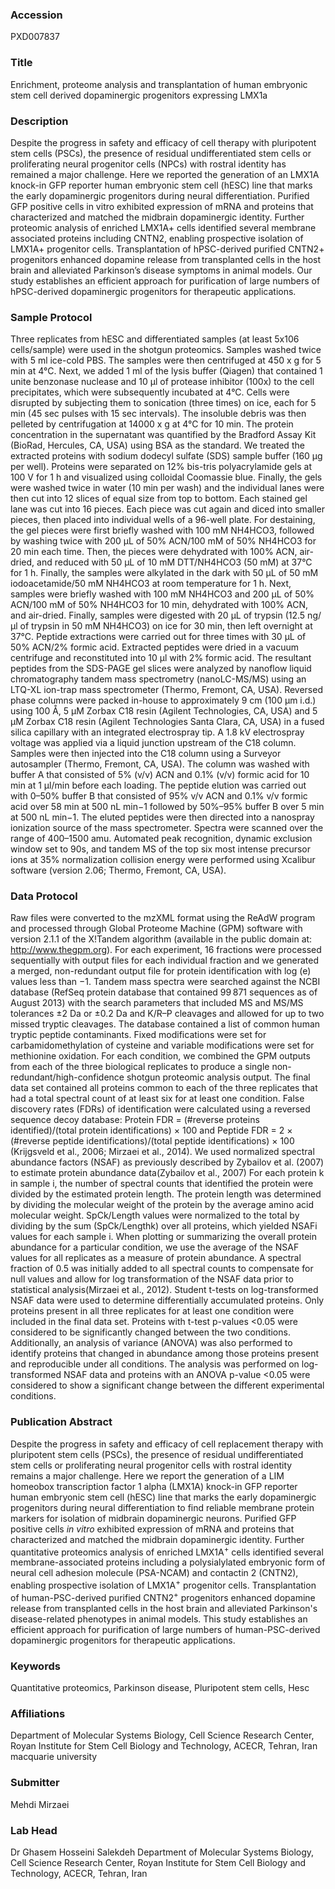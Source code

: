 ### Accession
PXD007837

### Title
Enrichment, proteome analysis and transplantation of human embryonic stem cell derived dopaminergic progenitors expressing LMX1a

### Description
Despite the progress in safety and efficacy of cell therapy with pluripotent stem cells (PSCs), the presence of residual undifferentiated stem cells or proliferating neural progenitor cells (NPCs) with rostral identity has remained a major challenge. Here we reported the generation of an LMX1A knock-in GFP reporter human embryonic stem cell (hESC) line that marks the early dopaminergic progenitors during neural differentiation. Purified GFP positive cells in vitro exhibited expression of mRNA and proteins that characterized and matched the midbrain dopaminergic identity. Further proteomic analysis of enriched LMX1A+ cells identified several membrane associated proteins including CNTN2, enabling prospective isolation of LMX1A+ progenitor cells. Transplantation of hPSC-derived purified CNTN2+ progenitors enhanced dopamine release from transplanted cells in the host brain and alleviated Parkinson’s disease symptoms in animal models. Our study establishes an efficient approach for purification of large numbers of hPSC-derived dopaminergic progenitors for therapeutic applications.

### Sample Protocol
Three replicates from hESC and differentiated samples (at least 5x106 cells/sample) were used in the shotgun proteomics. Samples washed twice with 5 ml ice-cold PBS. The samples were then centrifuged at 450 x g for 5 min at 4°C. Next, we added 1 ml of the lysis buffer (Qiagen) that contained 1 unite benzonase nuclease and 10 µl of protease inhibitor (100x) to the cell precipitates, which were subsequently incubated at 4°C. Cells were disrupted by subjecting them to sonication (three times) on ice, each for 5 min (45 sec pulses with 15 sec intervals). The insoluble debris was then pelleted by centrifugation at 14000 x g at 4°C for 10 min. The protein concentration in the supernatant was quantified by the Bradford Assay Kit (BioRad, Hercules, CA, USA) using BSA as the standard. We treated the extracted proteins with sodium dodecyl sulfate (SDS) sample buffer (160 µg per well). Proteins were separated on 12% bis-tris polyacrylamide gels at 100 V for 1 h and visualized using colloidal Coomassie blue. Finally, the gels were washed twice in water (10 min per wash) and the individual lanes were then cut into 12 slices of equal size from top to bottom.  Each stained gel lane was cut into 16 pieces. Each piece was cut again and diced into smaller pieces, then placed into individual wells of a 96-well plate. For destaining, the gel pieces were first briefly washed with 100 mM NH4HCO3, followed by washing twice with 200 µL of 50% ACN/100 mM of 50% NH4HCO3 for 20 min each time. Then, the pieces were dehydrated with 100% ACN, air-dried, and reduced with 50 µL of 10 mM DTT/NH4HCO3 (50 mM) at 37°C for 1 h. Finally, the samples were alkylated in the dark with 50 µL of 50 mM iodoacetamide/50 mM NH4HCO3 at room temperature for 1 h. Next, samples were briefly washed with 100 mM NH4HCO3 and 200 µL of 50% ACN/100 mM of 50% NH4HCO3 for 10 min, dehydrated with 100% ACN, and air-dried. Finally, samples were digested with 20 µL of trypsin (12.5 ng/µl of trypsin in 50 mM NH4HCO3) on ice for 30 min, then left overnight at 37°C. Peptide extractions were carried out for three times with 30 µL of 50% ACN/2% formic acid. Extracted peptides were dried in a vacuum centrifuge and reconstituted into 10 µl with 2% formic acid.  The resultant peptides from the SDS-PAGE gel slices were analyzed by nanoflow liquid chromatography tandem mass spectrometry (nanoLC-MS/MS) using an LTQ-XL ion-trap mass spectrometer (Thermo, Fremont, CA, USA). Reversed phase columns were packed in-house to approximately 9 cm (100 μm i.d.) using 100 Å, 5 μM Zorbax C18 resin (Agilent Technologies, CA, USA) and 5 µM Zorbax C18 resin (Agilent Technologies Santa Clara, CA, USA) in a fused silica capillary with an integrated electrospray tip. A 1.8 kV electrospray voltage was applied via a liquid junction upstream of the C18 column. Samples were then injected into the C18 column using a Surveyor autosampler (Thermo, Fremont, CA, USA). The column was washed with buffer A that consisted of 5% (v/v) ACN and 0.1% (v/v) formic acid for 10 min at 1 µl/min before each loading. The peptide elution was carried out with 0–50% buffer B that consisted of 95% v/v ACN and 0.1% v/v formic acid over 58 min at 500 nL min−1 followed by 50%–95% buffer B over 5 min at 500 nL min−1.  The eluted peptides were then directed into a nanospray ionization source of the mass spectrometer. Spectra were scanned over the range of 400–1500 amu. Automated peak recognition, dynamic exclusion window set to 90s, and tandem MS of the top six most intense precursor ions at 35% normalization collision energy were performed using Xcalibur software (version 2.06; Thermo, Fremont, CA, USA).

### Data Protocol
Raw files were converted to the mzXML format using the ReAdW program and processed through Global Proteome Machine (GPM) software with version 2.1.1 of the X!Tandem algorithm (available in the public domain at: http://www.thegpm.org). For each experiment, 16 fractions were processed sequentially with output files for each individual fraction and we generated a merged, non-redundant output file for protein identification with log (e) values less than −1. Tandem mass spectra were searched against the NCBI database (RefSeq protein database that contained 99 871 sequences as of August 2013) with the search parameters that included MS and MS/MS tolerances ±2 Da or ±0.2 Da and K/R–P cleavages and allowed for up to two missed tryptic cleavages. The database contained a list of common human tryptic peptide contaminants. Fixed modifications were set for carbamidomethylation of cysteine and variable modifications were set for methionine oxidation. For each condition, we combined the GPM outputs from each of the three biological replicates to produce a single non-redundant/high-confidence shotgun proteomic analysis output. The final data set contained all proteins common to each of the three replicates that had a total spectral count of at least six for at least one condition. False discovery rates (FDRs) of identification were calculated using a reversed sequence decoy database: Protein FDR = (#reverse proteins identified)/(total protein identifications) × 100 and Peptide FDR = 2 × (#reverse peptide identifications)/(total peptide identifications) × 100 (Krijgsveld et al., 2006; Mirzaei et al., 2014). We used normalized spectral abundance factors (NSAF) as previously described by Zybailov et al. (2007) to estimate protein abundance data(Zybailov et al., 2007) For each protein k in sample i, the number of spectral counts that identified the protein were divided by the estimated protein length. The protein length was determined by dividing the molecular weight of the protein by the average amino acid molecular weight. SpCk/Length values were normalized to the total by dividing by the sum (SpCk/Lengthk) over all proteins, which yielded NSAFi values for each sample i. When plotting or summarizing the overall protein abundance for a particular condition, we use the average of the NSAF values for all replicates as a measure of protein abundance. A spectral fraction of 0.5 was initially added to all spectral counts to compensate for null values and allow for log transformation of the NSAF data prior to statistical analysis(Mirzaei et al., 2012).  Student t-tests on log-transformed NSAF data were used to determine differentially accumulated proteins. Only proteins present in all three replicates for at least one condition were included in the final data set. Proteins with t-test p-values <0.05 were considered to be significantly changed between the two conditions. Additionally, an analysis of variance (ANOVA) was also performed to identify proteins that changed in abundance among those proteins present and reproducible under all conditions. The analysis was performed on log-transformed NSAF data and proteins with an ANOVA p-value <0.05 were considered to show a significant change between the different experimental conditions.

### Publication Abstract
Despite the progress in safety and efficacy of cell replacement therapy with pluripotent stem cells (PSCs), the presence of residual undifferentiated stem cells or proliferating neural progenitor cells with rostral identity remains a major challenge. Here we report the generation of a LIM homeobox transcription factor 1 alpha (LMX1A) knock-in GFP reporter human embryonic stem cell (hESC) line that marks the early dopaminergic progenitors during neural differentiation to find reliable membrane protein markers for isolation of midbrain dopaminergic neurons. Purified GFP positive cells <i>in vitro</i> exhibited expression of mRNA and proteins that characterized and matched the midbrain dopaminergic identity. Further quantitative proteomics analysis of enriched LMX1A<sup>+</sup> cells identified several membrane-associated proteins including a polysialylated embryonic form of neural cell adhesion molecule (PSA-NCAM) and contactin 2 (CNTN2), enabling prospective isolation of LMX1A<sup>+</sup> progenitor cells. Transplantation of human-PSC-derived purified CNTN2<sup>+</sup> progenitors enhanced dopamine release from transplanted cells in the host brain and alleviated Parkinson's disease-related phenotypes in animal models. This study establishes an efficient approach for purification of large numbers of human-PSC-derived dopaminergic progenitors for therapeutic applications.

### Keywords
Quantitative proteomics, Parkinson disease, Pluripotent stem cells, Hesc

### Affiliations
Department of Molecular Systems Biology, Cell Science Research Center, Royan Institute for Stem Cell Biology and Technology, ACECR, Tehran, Iran
macquarie university

### Submitter
Mehdi Mirzaei

### Lab Head
Dr Ghasem Hosseini Salekdeh
Department of Molecular Systems Biology, Cell Science Research Center, Royan Institute for Stem Cell Biology and Technology, ACECR, Tehran, Iran


